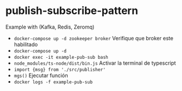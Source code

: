 # publish-subscribe-pattern
Example with (Kafka, Redis, Zeromq)


- `docker-compose up -d zookeeper broker` Verifique que broker este habilitado
- `docker-compose up -d`
- `docker exec -it example-pub-sub bash`
- `node_modules/ts-node/dist/bin.js` Activar la terminal de typescript
- `import {msg} from './src/publisher'` 
- `mgs()` Ejecutar función
- `docker logs -f example-pub-sub`
